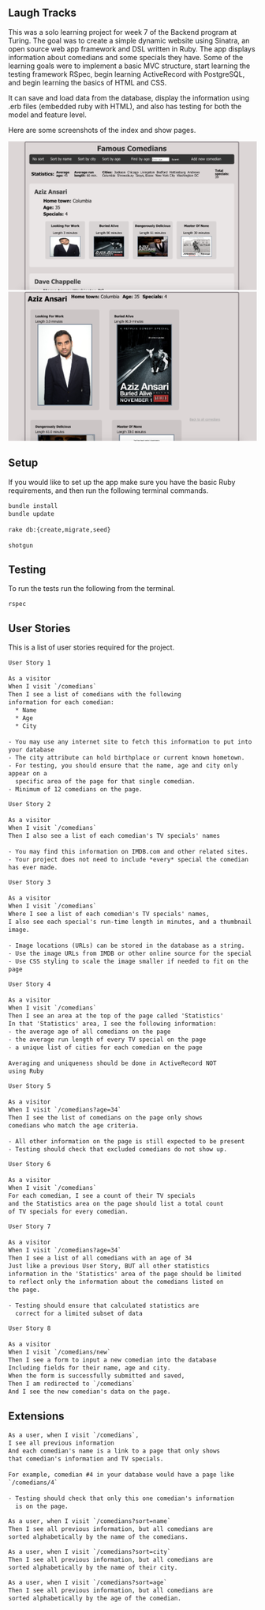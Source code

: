 ## Laugh Tracks

This was a solo learning project for week 7 of the Backend program at Turing. The goal was to create a simple dynamic website using Sinatra, an open source web app framework and DSL written in Ruby. The app displays information about comedians and some specials they have. Some of the learning goals were to implement a basic MVC structure, start learning the testing framework RSpec, begin learning ActiveRecord with PostgreSQL, and begin learning the basics of HTML and CSS.

It can save and load data from the database, display the information using .erb files (embedded ruby with HTML), and also has testing for both the model and feature level.

Here are some screenshots of the index and show pages.

![index](https://github.com/jpclark6/LaughTracks/blob/master/readme%20assets/index-page.png)
![show](https://github.com/jpclark6/LaughTracks/blob/master/readme%20assets/show-page.png)

## Setup

If you would like to set up the app make sure you have the basic Ruby requirements, and then run the following terminal commands.

```
bundle install
bundle update

rake db:{create,migrate,seed}

shotgun
```

## Testing

To run the tests run the following from the terminal.

```
rspec
```

## User Stories

This is a list of user stories required for the project.

```
User Story 1

As a visitor
When I visit `/comedians`
Then I see a list of comedians with the following
information for each comedian:
  * Name
  * Age
  * City

- You may use any internet site to fetch this information to put into your database
- The city attribute can hold birthplace or current known hometown.
- For testing, you should ensure that the name, age and city only appear on a
  specific area of the page for that single comedian.
- Minimum of 12 comedians on the page.
```

```
User Story 2

As a visitor
When I visit `/comedians`
Then I also see a list of each comedian's TV specials' names

- You may find this information on IMDB.com and other related sites.
- Your project does not need to include *every* special the comedian has ever made.
```

```
User Story 3

As a visitor
When I visit `/comedians`
Where I see a list of each comedian's TV specials' names,
I also see each special's run-time length in minutes, and a thumbnail image.

- Image locations (URLs) can be stored in the database as a string.
- Use the image URLs from IMDB or other online source for the special
- Use CSS styling to scale the image smaller if needed to fit on the page
```

```
User Story 4

As a visitor
When I visit `/comedians`
Then I see an area at the top of the page called 'Statistics'
In that 'Statistics' area, I see the following information:
- the average age of all comedians on the page
- the average run length of every TV special on the page
- a unique list of cities for each comedian on the page

Averaging and uniqueness should be done in ActiveRecord NOT
using Ruby
```

```
User Story 5

As a visitor
When I visit `/comedians?age=34`
Then I see the list of comedians on the page only shows
comedians who match the age criteria.

- All other information on the page is still expected to be present
- Testing should check that excluded comedians do not show up.
```

```
User Story 6

As a visitor
When I visit `/comedians`
For each comedian, I see a count of their TV specials
and the Statistics area on the page should list a total count
of TV specials for every comedian.
```

```
User Story 7

As a visitor
When I visit `/comedians?age=34`
Then I see a list of all comedians with an age of 34
Just like a previous User Story, BUT all other statistics
information in the 'Statistics' area of the page should be limited
to reflect only the information about the comedians listed on
the page.

- Testing should ensure that calculated statistics are
  correct for a limited subset of data
```

```
User Story 8

As a visitor
When I visit `/comedians/new`
Then I see a form to input a new comedian into the database
Including fields for their name, age and city.
When the form is successfully submitted and saved,
Then I am redirected to `/comedians`
And I see the new comedian's data on the page.
```

## Extensions

```
As a user, when I visit `/comedians`,
I see all previous information
And each comedian's name is a link to a page that only shows
that comedian's information and TV specials.

For example, comedian #4 in your database would have a page like
`/comedians/4`

- Testing should check that only this one comedian's information
  is on the page.
```

```
As a user, when I visit `/comedians?sort=name`
Then I see all previous information, but all comedians are
sorted alphabetically by the name of the comedians.
```

```
As a user, when I visit `/comedians?sort=city`
Then I see all previous information, but all comedians are
sorted alphabetically by the name of their city.
```

```
As a user, when I visit `/comedians?sort=age`
Then I see all previous information, but all comedians are
sorted alphabetically by the age of the comedian.
```
